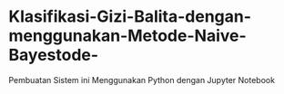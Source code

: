 # Klasifikasi-Gizi-Balita-dengan-menggunakan-Metode-Naive-Bayestode-
Pembuatan Sistem ini Menggunakan Python dengan Jupyter Notebook
